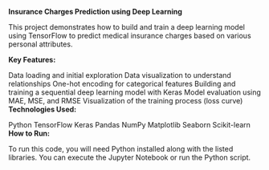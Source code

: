 **Insurance Charges Prediction using Deep Learning**

This project demonstrates how to build and train a deep learning model using TensorFlow to predict medical insurance charges based on various personal attributes.

**Key Features:**

Data loading and initial exploration
Data visualization to understand relationships
One-hot encoding for categorical features
Building and training a sequential deep learning model with Keras
Model evaluation using MAE, MSE, and RMSE
Visualization of the training process (loss curve)
**Technologies Used:**

Python
TensorFlow
Keras
Pandas
NumPy
Matplotlib
Seaborn
Scikit-learn
**How to Run:**

To run this code, you will need Python installed along with the listed libraries. You can execute the Jupyter Notebook or run the Python script.
